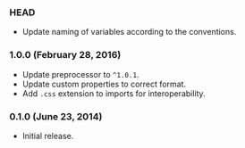 ### HEAD

* Update naming of variables according to the conventions.

### 1.0.0 (February 28, 2016)

* Update preprocessor to `^1.0.1`.
* Update custom properties to correct format.
* Add `.css` extension to imports for interoperability.

### 0.1.0 (June 23, 2014)

* Initial release.
